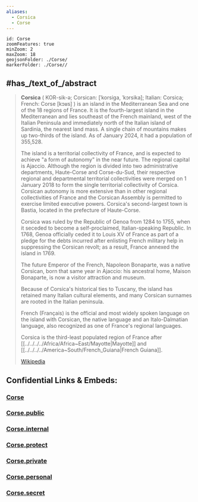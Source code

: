 ```yaml
---
aliases:
  - Corsica
  - Corse
---
```


```leaflet
id: Corse
zoomFeatures: true 
minZoom: 2 
maxZoom: 18
geojsonFolder: ./Corse/
markerFolder: ./Corse//
```

## #has_/text_of_/abstract 


> **Corsica** ( KOR-sik-ə; Corsican: [ˈkorsiɡa, ˈkɔrsika]; Italian: Corsica; French: Corse [kɔʁs] ) 
> is an island in the Mediterranean Sea and one of the 18 regions of France. 
> It is the fourth-largest island in the Mediterranean 
> and lies southeast of the French mainland, west of the Italian Peninsula 
> and immediately north of the Italian island of Sardinia, the nearest land mass. 
> A single chain of mountains makes up two-thirds of the island. 
> As of January 2024, it had a population of 355,528.
>
> The island is a territorial collectivity of France, 
> and is expected to achieve "a form of autonomy" in the near future. The regional capital is Ajaccio. Although the region is divided into two administrative departments, Haute-Corse and Corse-du-Sud, their respective regional and departmental territorial collectivities were merged on 1 January 2018 to form the single territorial collectivity of Corsica. Corsican autonomy is more extensive than in other regional collectivities of France and the Corsican Assembly is permitted to exercise limited executive powers. Corsica's second-largest town is Bastia, located in the prefecture of Haute-Corse.
>
> Corsica was ruled by the Republic of Genoa from 1284 to 1755, 
> when it seceded to become a self-proclaimed, Italian-speaking Republic. 
> In 1768, Genoa officially ceded it to Louis XV of France 
> as part of a pledge for the debts incurred after enlisting French military help 
> in suppressing the Corsican revolt; as a result, France annexed the island in 1769. 
> 
> The future Emperor of the French, Napoleon Bonaparte, was a native Corsican, 
> born that same year in Ajaccio: his ancestral home, Maison Bonaparte, 
> is now a visitor attraction and museum. 
> 
> Because of Corsica's historical ties to Tuscany, 
> the island has retained many Italian cultural elements, 
> and many Corsican surnames are rooted in the Italian peninsula.
>
> French (Français) is the official and most widely spoken language on the island 
> with Corsican, the native language and an Italo-Dalmatian language, 
> also recognized as one of France's regional languages.
>
> Corsica is the third-least populated region of France after [[../../../../Africa/Africa~East/Mayotte|Mayotte]] and [[../../../../America~South/French_Guiana|French Guiana]].
>
> [Wikipedia](https://en.wikipedia.org/wiki/Corsica)


## Confidential Links & Embeds: 

### [Corse](/_Standards/Earth/Continent/Europe/Europe~West/France/regions~France/Corse.md) 

### [Corse.public](/_public/Earth/Continent/Europe/Europe~West/France/regions~France/Corse.public.md) 

### [Corse.internal](/_internal/Earth/Continent/Europe/Europe~West/France/regions~France/Corse.internal.md) 

### [Corse.protect](/_protect/Earth/Continent/Europe/Europe~West/France/regions~France/Corse.protect.md) 

### [Corse.private](/_private/Earth/Continent/Europe/Europe~West/France/regions~France/Corse.private.md) 

### [Corse.personal](/_personal/Earth/Continent/Europe/Europe~West/France/regions~France/Corse.personal.md) 

### [Corse.secret](/_secret/Earth/Continent/Europe/Europe~West/France/regions~France/Corse.secret.md)


